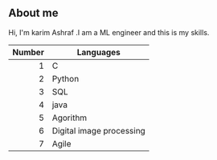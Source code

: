 ## About me

Hi, I'm karim Ashraf .I am a ML engineer and this is my skills.

| Number | Languages |
|-----:|-----------|
|     1| C         |
|     2| Python    |
|     3| SQL       |
|     4| java       |
|     5| Agorithm       |
|     6| Digital image processing       |
|     7| Agile       |
